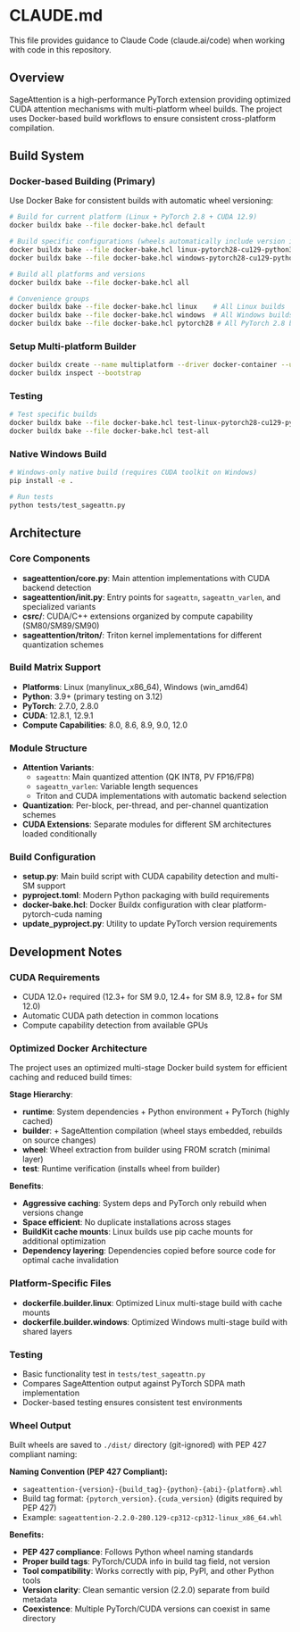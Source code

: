# CLAUDE.md

This file provides guidance to Claude Code (claude.ai/code) when working with code in this repository.

## Overview

SageAttention is a high-performance PyTorch extension providing optimized CUDA attention mechanisms with multi-platform wheel builds. The project uses Docker-based build workflows to ensure consistent cross-platform compilation.

## Build System

### Docker-based Building (Primary)
Use Docker Bake for consistent builds with automatic wheel versioning:

```bash
# Build for current platform (Linux + PyTorch 2.8 + CUDA 12.9)
docker buildx bake --file docker-bake.hcl default

# Build specific configurations (wheels automatically include version info)
docker buildx bake --file docker-bake.hcl linux-pytorch28-cu129-python312
docker buildx bake --file docker-bake.hcl windows-pytorch28-cu129-python312

# Build all platforms and versions
docker buildx bake --file docker-bake.hcl all

# Convenience groups
docker buildx bake --file docker-bake.hcl linux    # All Linux builds
docker buildx bake --file docker-bake.hcl windows  # All Windows builds
docker buildx bake --file docker-bake.hcl pytorch28 # All PyTorch 2.8 builds
```

### Setup Multi-platform Builder
```bash
docker buildx create --name multiplatform --driver docker-container --use
docker buildx inspect --bootstrap
```

### Testing
```bash
# Test specific builds
docker buildx bake --file docker-bake.hcl test-linux-pytorch28-cu129-python312
docker buildx bake --file docker-bake.hcl test-all
```

### Native Windows Build
```bash
# Windows-only native build (requires CUDA toolkit on Windows)
pip install -e .

# Run tests
python tests/test_sageattn.py
```

## Architecture

### Core Components
- **sageattention/core.py**: Main attention implementations with CUDA backend detection
- **sageattention/__init__.py**: Entry points for `sageattn`, `sageattn_varlen`, and specialized variants
- **csrc/**: CUDA/C++ extensions organized by compute capability (SM80/SM89/SM90)
- **sageattention/triton/**: Triton kernel implementations for different quantization schemes

### Build Matrix Support
- **Platforms**: Linux (manylinux_x86_64), Windows (win_amd64)
- **Python**: 3.9+ (primary testing on 3.12)
- **PyTorch**: 2.7.0, 2.8.0
- **CUDA**: 12.8.1, 12.9.1
- **Compute Capabilities**: 8.0, 8.6, 8.9, 9.0, 12.0

### Module Structure
- **Attention Variants**: 
  - `sageattn`: Main quantized attention (QK INT8, PV FP16/FP8)
  - `sageattn_varlen`: Variable length sequences
  - Triton and CUDA implementations with automatic backend selection
- **Quantization**: Per-block, per-thread, and per-channel quantization schemes
- **CUDA Extensions**: Separate modules for different SM architectures loaded conditionally

### Build Configuration
- **setup.py**: Main build script with CUDA capability detection and multi-SM support
- **pyproject.toml**: Modern Python packaging with build requirements
- **docker-bake.hcl**: Docker Buildx configuration with clear platform-pytorch-cuda naming
- **update_pyproject.py**: Utility to update PyTorch version requirements

## Development Notes

### CUDA Requirements
- CUDA 12.0+ required (12.3+ for SM 9.0, 12.4+ for SM 8.9, 12.8+ for SM 12.0)
- Automatic CUDA path detection in common locations
- Compute capability detection from available GPUs

### Optimized Docker Architecture
The project uses an optimized multi-stage Docker build system for efficient caching and reduced build times:

**Stage Hierarchy**:
- **runtime**: System dependencies + Python environment + PyTorch (highly cached)  
- **builder**: + SageAttention compilation (wheel stays embedded, rebuilds on source changes)
- **wheel**: Wheel extraction from builder using FROM scratch (minimal layer)
- **test**: Runtime verification (installs wheel from builder)

**Benefits**:
- **Aggressive caching**: System deps and PyTorch only rebuild when versions change
- **Space efficient**: No duplicate installations across stages
- **BuildKit cache mounts**: Linux builds use pip cache mounts for additional optimization
- **Dependency layering**: Dependencies copied before source code for optimal cache invalidation

### Platform-Specific Files
- **dockerfile.builder.linux**: Optimized Linux multi-stage build with cache mounts
- **dockerfile.builder.windows**: Optimized Windows multi-stage build with shared layers

### Testing
- Basic functionality test in `tests/test_sageattn.py`
- Compares SageAttention output against PyTorch SDPA math implementation
- Docker-based testing ensures consistent test environments

### Wheel Output
Built wheels are saved to `./dist/` directory (git-ignored) with PEP 427 compliant naming:

**Naming Convention (PEP 427 Compliant):**
- `sageattention-{version}-{build_tag}-{python}-{abi}-{platform}.whl`
- Build tag format: `{pytorch_version}.{cuda_version}` (digits required by PEP 427)
- Example: `sageattention-2.2.0-280.129-cp312-cp312-linux_x86_64.whl`

**Benefits:**
- **PEP 427 compliance**: Follows Python wheel naming standards
- **Proper build tags**: PyTorch/CUDA info in build tag field, not version
- **Tool compatibility**: Works correctly with pip, PyPI, and other Python tools
- **Version clarity**: Clean semantic version (2.2.0) separate from build metadata
- **Coexistence**: Multiple PyTorch/CUDA versions can coexist in same directory